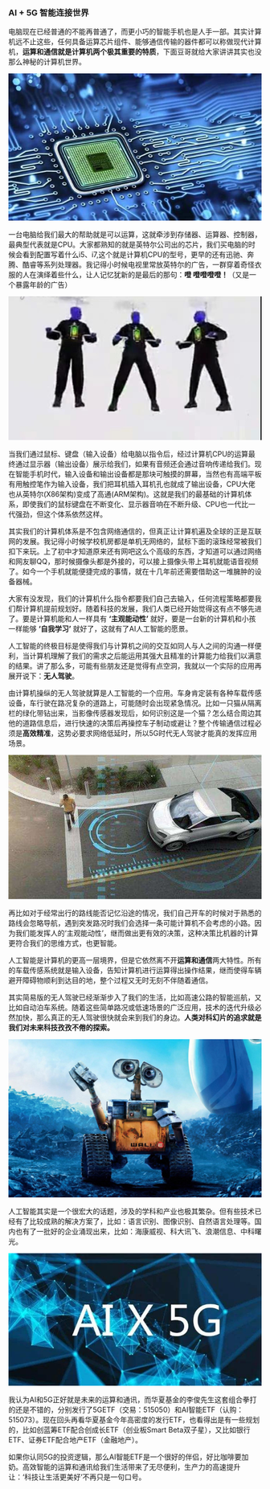 ### AI + 5G 智能连接世界

电脑现在已经普通的不能再普通了，而更小巧的智能手机也是人手一部。其实计算机远不止这些，任何具备运算芯片组件、能够通信传输的器件都可以称做现代计算机，**运算和通信就是计算机两个极其重要的特质**，下面豆哥就给大家讲讲其实也没那么神秘的计算机世界。

![芯片](../img/AIetf-info-1.jpeg)

一台电脑给我们最大的帮助就是可以运算，这就牵涉到存储器、运算器、控制器，最典型代表就是CPU。大家都熟知的就是英特尔公司出的芯片，我们买电脑的时候会看到配置写着什么i5、i7,这个就是计算机CPU的型号，更早的还有迅驰、奔腾、酷睿等系列处理器。我记得小时候电视里常放英特尔的广告，一群穿着奇怪衣服的人在演绎着些什么，让人记忆犹新的是最后的那句：**噔 噔噔噔噔！**（又是一个暴露年龄的广告）

![因特尔广告](../img/AIetf-info-2.jpeg)

当我们通过鼠标、键盘（输入设备）给电脑以指令后，经过计算机CPU的运算最终通过显示器（输出设备）展示给我们，如果有音频还会通过音响传递给我们。现在智能手机时代，输入设备和输出设备都是那块可触摸的屏幕，当然也有高端平板有用触控笔作为输入设备，我们把耳机插入耳机孔也就成了输出设备，CPU大佬也从英特尔(X86架构)变成了高通(ARM架构)。这就是我们的最基础的计算机体系，即使我们的鼠标键盘在不断变化、显示器音响在不断升级、CPU也一代比一代强劲，但这个体系依然这样。

其实我们的计算机体系是不包含网络通信的，但真正让计算机遍及全球的正是互联网的发展。我记得小时候学校机房都是单机无网络的，鼠标下面的滚珠经常被我们扣下来玩。上了初中才知道原来还有网吧这么个高级的东西，才知道可以通过网络和网友聊QQ，那时候摄像头都是外接的，可以接上摄像头带上耳机就能语音视频了。如今一个手机就能便捷完成的事情，就在十几年前还需要借助这一堆臃肿的设备器械。

大家有没发现，我们的计算机什么指令都要我们自己去输入，任何流程策略都要我们帮计算机提前规划好。随着科技的发展，我们人类已经开始觉得这有点不够先进了。要是计算机能和人一样具有 **‘主观能动性’** 就好，要是一台新的计算机和小孩一样能够 **‘自我学习’** 就好了，这就有了AI人工智能的愿景。

人工智能的终极目标是使得我们与计算机之间的交互如同人与人之间的沟通一样便利，当计算机理解了我们的需求之后能运用其强大且精准的计算能力给我们以满意的结果。讲了那么多，可能有些朋友还是觉得有点空洞，我就以一个实际的应用再展开说下：**无人驾驶**。

由计算机操纵的无人驾驶就算是人工智能的一个应用。车身肯定装有各种车载传感设备，车行驶在路况复杂的道路上，可能随时会出现紧急情况。比如一只猫从隔离栏的绿化带钻出来，当影像传感器发现后，如何识别这是一个猫？怎么结合周边其他的道路信息后，进行快速的决策后再操控车子制动或避让？整个传输通信过程必须是**高效精准**，这势必要求网络低延时，所以5G时代无人驾驶才能真的发挥应用场景。

![无人驾驶](../img/AIetf-info-3.jpeg)

再比如对于经常出行的路线能否记忆沿途的情况，我们自己开车的时候对于熟悉的路线会忽略导航，遇到突发路况时我们会选择一条可能计算机不会考虑的小路。因为我们能发挥人的‘主观能动性’，继而做出更有效的决策，这种决策比机器的计算更符合我们的思维方式，也更智能。

人工智能是计算机的更高一层境界，但是它依然离不开**运算和通信**两大特性。所有的车载传感系统就是输入设备，告知计算机进行运算得出操作结果，继而使得车辆避开障碍物顺利到达目的地，整个过程又无时无刻不伴随着通信。

其实简易版的无人驾驶已经渐渐步入了我们的生活，比如高速公路的智能巡航，又比如自动泊车系统。随着这些简单路况或低速场景的广泛应用，技术的迭代升级必然加快，那么真正的无人驾驶很快就会来到我们的身边。**人类对科幻片的追求就是我们对未来科技孜孜不倦的探索。**

![机器人瓦力](../img/AIetf-info-5.jpeg)

人工智能其实是一个很宏大的话题，涉及的学科和产业也极其繁杂。但有些技术已经有了比较成熟的解决方案了，比如：语言识别、图像识别、自然语言处理等。国内也有了一批好的企业涌现出来，比如：海康威视、科大讯飞、浪潮信息、中科曙光。

![AI5G](../img/AIetf-info-4.jpeg)

我认为AI和5G正好就是未来的运算和通讯，而华夏基金的李俊先生这套组合拳打的还是不错的，分别发行了5GETF（交易：515050）和AI智能ETF（认购：515073）。现在回头再看华夏基金今年高密度的发行ETF，也看得出是有一些规划的，比如创蓝筹ETF配合创成长ETF（创业板Smart Beta双子星），又比如银行ETF、证券ETF配合地产ETF（金融地产）。

如果你认同5G的投资逻辑，那么AI智能ETF是一个很好的伴侣，好比咖啡要加奶。高效智能的运算和通讯给我们生活带来了无尽便利，生产力的高速提升让：‘科技让生活更美好’不再只是一句口号。


